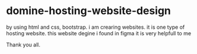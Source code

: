 # domine-hosting-website-design


by using html and css, bootstrap. i am crearing websites.
it is one type of hosting website. this website degine i found in figma it is very helpfull to me 


Thank you all.

